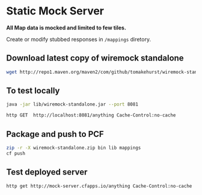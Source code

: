 # Static Mock Server

**All Map data is mocked and limited to few tiles.**

Create or modify stubbed responses in `/mappings` diretory.

## Download latest copy of wiremock standalone

```bash
wget http://repo1.maven.org/maven2/com/github/tomakehurst/wiremock-standalone/2.24.1/wiremock-standalone-2.24.1.jar -O lib/wiremock-standalone.jar
```

## To test locally

```bash
java -jar lib/wiremock-standalone.jar --port 8081

http GET  http://localhost:8081/anything Cache-Control:no-cache
```

## Package and push to PCF

```bash
zip -r -X wiremock-standalone.zip bin lib mappings
cf push
```

## Test deployed server

```bash
http get http://mock-server.cfapps.io/anything Cache-Control:no-cache
```